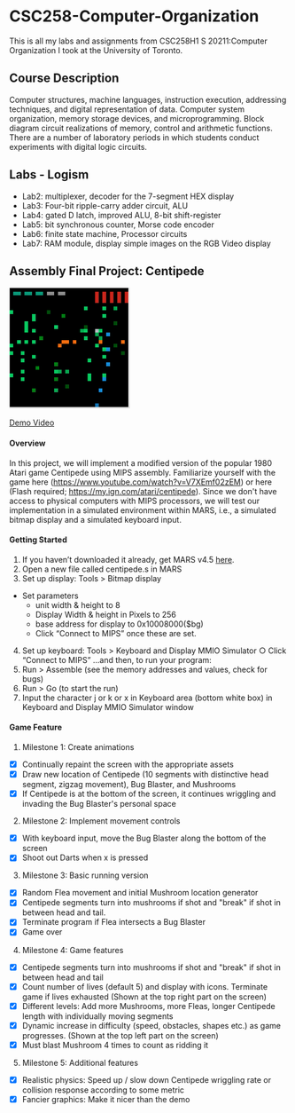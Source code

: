 # CSC258-Computer-Organization

This is all my labs and assignments from CSC258H1 S 20211:Computer Organization I took at the University of Toronto.

## Course Description
Computer structures, machine languages, instruction execution, addressing techniques, and digital representation of data. Computer system organization, memory storage devices, and microprogramming. Block diagram circuit realizations of memory, control and arithmetic functions. There are a number of laboratory periods in which students conduct experiments with digital logic circuits.

## Labs - Logism

+ Lab2: multiplexer, decoder for the 7-segment HEX display
+ Lab3: Four-bit ripple-carry adder circuit, ALU
+ Lab4: gated D latch, improved ALU, 8-bit shift-register
+ Lab5: bit synchronous counter, Morse code encoder
+ Lab6: finite state machine, Processor circuits
+ Lab7: RAM module, display simple images on the RGB Video display


## Assembly Final Project: Centipede

![image](./Demopic.png)


[Demo Video](https://www.jimschenchen.com/2021/04/16/csc258-assembly-final-project-centipede-demo-video/)

#### Overview
In this project, we will implement a modified version of the popular 1980 Atari game Centipede using MIPS assembly. Familiarize yourself with the game here (https://www.youtube.com/watch?v=V7XEmf02zEM) or here (Flash required; https://my.ign.com/atari/centipede).
Since we don't have access to physical computers with MIPS processors, we will test our implementation in a simulated environment within MARS, i.e., a simulated bitmap display and a simulated keyboard input.

#### Getting Started
1. If you haven’t downloaded it already, get MARS v4.5 [here](https://courses.missouristate.edu/KenVollmar/MARS/download.htm).
2. Open a new file called centipede.s in MARS
3. Set up display: Tools > Bitmap display
 + Set parameters 
    + unit width & height to 8
    + Display Width & height in Pixels to 256
    + base address for display to 0x10008000($bg)
    + Click “Connect to MIPS” once these are set.
4. Set up keyboard: Tools > Keyboard and Display MMIO Simulator
○ Click “Connect to MIPS”
...and then, to run your program:
5. Run > Assemble (see the memory addresses and values, check for bugs)
6. Run > Go (to start the run)
7. Input the character j or k or x in Keyboard area (bottom white box) in Keyboard
and Display MMIO Simulator window

#### Game Feature

1. Milestone 1: Create animations
- [x] Continually repaint the screen with the appropriate assets
- [x] Draw new location of Centipede (10 segments with distinctive head segment, zigzag movement), Bug Blaster, and Mushrooms
- [x] If Centipede is at the bottom of the screen, it continues wriggling and invading the Bug Blaster's personal space
2. Milestone 2: Implement movement controls 
- [x] With keyboard input, move the Bug Blaster along the bottom of the screen
- [x] Shoot out Darts when x is pressed
3. Milestone 3: Basic running version 
- [x] Random Flea movement and initial Mushroom location generator
- [x] Centipede segments turn into mushrooms if shot and "break" if shot in between head and tail.
- [x] Terminate program if Flea intersects a Bug Blaster
- [x] Game over
4. Milestone 4: Game features
- [x] Centipede segments turn into mushrooms if shot and "break" if shot in between head and tail
- [x] Count number of lives (default 5) and display with icons. Terminate game if lives exhausted (Shown at the top right part on the screen)
- [x] Different levels: Add more Mushrooms, more Fleas, longer Centipede length with individually moving segments
- [x] Dynamic increase in difficulty (speed, obstacles, shapes etc.) as game progresses. (Shown at the top left part on the screen)
- [x] Must blast Mushroom 4 times to count as ridding it
5. Milestone 5: Additional features
- [x] Realistic physics: Speed up / slow down Centipede wriggling rate or collision response according to some metric
- [x] Fancier graphics: Make it nicer than the demo
